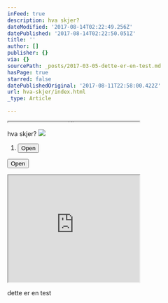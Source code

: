 ```yaml
---
inFeed: true
description: hva skjer?
dateModified: '2017-08-14T02:22:49.256Z'
datePublished: '2017-08-14T02:22:50.051Z'
title: ''
author: []
publisher: {}
via: {}
sourcePath: _posts/2017-03-05-dette-er-en-test.md
hasPage: true
starred: false
datePublishedOriginal: '2017-08-11T22:58:00.422Z'
url: hva-skjer/index.html
_type: Article

---
```

<iframe src="https://the-grid.github.io/ed-userhtml/?g=eJwDAAAAAAE" height="1" style=""></iframe>

hva skjer?
![](https://s3-us-west-2.amazonaws.com/the-grid-img/p/5d4e0d45b5cc10581aab1f1fffbeadf6113a341d.jpg)

1. <button data-role="cta" style="">Open</button>

<button data-role="cta" style="">Open</button>

<iframe src="https://the-grid.github.io/ed-userhtml/?g=eJwDAAAAAAE" height="244" style=""></iframe>

dette er en test